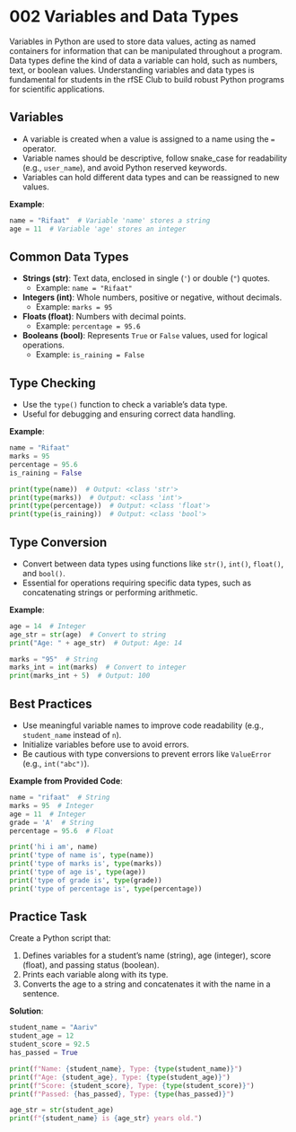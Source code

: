 # 002 Variables and Data Types

Variables in Python are used to store data values, acting as named containers for information that can be manipulated throughout a program. Data types define the kind of data a variable can hold, such as numbers, text, or boolean values. Understanding variables and data types is fundamental for students in the rfSE Club to build robust Python programs for scientific applications.

## Variables

- A variable is created when a value is assigned to a name using the `=` operator.
- Variable names should be descriptive, follow snake_case for readability (e.g., `user_name`), and avoid Python reserved keywords.
- Variables can hold different data types and can be reassigned to new values.

**Example**:

```python
name = "Rifaat"  # Variable 'name' stores a string
age = 11  # Variable 'age' stores an integer
```

## Common Data Types

- **Strings (str)**: Text data, enclosed in single (`'`) or double (`"`) quotes.
  - Example: `name = "Rifaat"`
- **Integers (int)**: Whole numbers, positive or negative, without decimals.
  - Example: `marks = 95`
- **Floats (float)**: Numbers with decimal points.
  - Example: `percentage = 95.6`
- **Booleans (bool)**: Represents `True` or `False` values, used for logical operations.
  - Example: `is_raining = False`

## Type Checking

- Use the `type()` function to check a variable’s data type.
- Useful for debugging and ensuring correct data handling.

**Example**:

```python
name = "Rifaat"
marks = 95
percentage = 95.6
is_raining = False

print(type(name))  # Output: <class 'str'>
print(type(marks))  # Output: <class 'int'>
print(type(percentage))  # Output: <class 'float'>
print(type(is_raining))  # Output: <class 'bool'>
```

## Type Conversion

- Convert between data types using functions like `str()`, `int()`, `float()`, and `bool()`.
- Essential for operations requiring specific data types, such as concatenating strings or performing arithmetic.

**Example**:

```python
age = 14  # Integer
age_str = str(age)  # Convert to string
print("Age: " + age_str)  # Output: Age: 14

marks = "95"  # String
marks_int = int(marks)  # Convert to integer
print(marks_int + 5)  # Output: 100
```

## Best Practices

- Use meaningful variable names to improve code readability (e.g., `student_name` instead of `n`).
- Initialize variables before use to avoid errors.
- Be cautious with type conversions to prevent errors like `ValueError` (e.g., `int("abc")`).

**Example from Provided Code**:

```python
name = "rifaat"  # String
marks = 95  # Integer
age = 11  # Integer
grade = 'A'  # String
percentage = 95.6  # Float

print('hi i am', name)
print('type of name is', type(name))
print('type of marks is', type(marks))
print('type of age is', type(age))
print('type of grade is', type(grade))
print('type of percentage is', type(percentage))
```

## Practice Task

Create a Python script that:

1. Defines variables for a student’s name (string), age (integer), score (float), and passing status (boolean).
2. Prints each variable along with its type.
3. Converts the age to a string and concatenates it with the name in a sentence.

**Solution**:

```python
student_name = "Aariv"
student_age = 12
student_score = 92.5
has_passed = True

print(f"Name: {student_name}, Type: {type(student_name)}")
print(f"Age: {student_age}, Type: {type(student_age)}")
print(f"Score: {student_score}, Type: {type(student_score)}")
print(f"Passed: {has_passed}, Type: {type(has_passed)}")

age_str = str(student_age)
print(f"{student_name} is {age_str} years old.")
```
